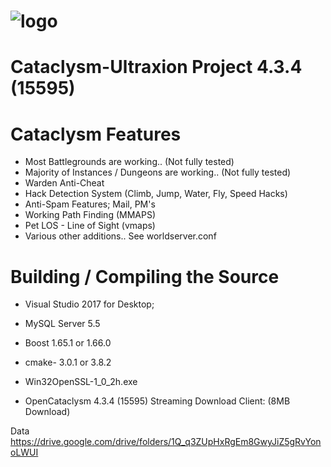 # ![logo](https://subefotos.com/ver/?99e107145a40de0336033a5bdc7dba9bo.jpg)
# Cataclysm-Ultraxion Project 4.3.4 (15595)

# Cataclysm Features

- Most Battlegrounds are working.. (Not fully tested)
- Majority of Instances / Dungeons are working.. (Not fully tested)
- Warden Anti-Cheat
- Hack Detection System (Climb, Jump, Water, Fly, Speed Hacks)
- Anti-Spam Features; Mail, PM's
- Working Path Finding (MMAPS)
- Pet LOS - Line of Sight (vmaps)
- Various other additions.. See worldserver.conf


# Building / Compiling the Source

* Visual Studio 2017 for Desktop;

* MySQL Server 5.5

* Boost 1.65.1 or 1.66.0


* cmake- 3.0.1 or 3.8.2


* Win32OpenSSL-1_0_2h.exe


* OpenCataclysm 4.3.4 (15595) Streaming Download Client: (8MB Download)


Data https://drive.google.com/drive/folders/1Q_q3ZUpHxRgEm8GwyJiZ5gRvYonoLWUI
